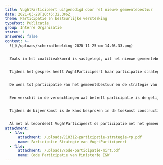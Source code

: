 ```yaml
---
title: VughtParticipeert uitgenodigd door het nieuwe gemeentebestuur
date: 2021-03-28T10:45:32.306Z
theme: Participatie en bestuurlijke versterking
typePost: Publicatie
group: Interne Organisatie
status: 1
answered: false
content: >-
  ![](/uploads/schermafbeelding-2020-11-25-om-14.05.33.png)


  Zoals in het coalitieakkoord is vastgelegd, wil het nieuwe gemeentebestuur in de eerste 100 dagen kennis maken met diverse bewoners, (belangen)verenigingen en bedrijven. VughtParticipeert heeft deze uitnodiging aangenomen en vrijdag 26 maart kwamen wij bij elkaar. Van VughtParticipeert waren Nelly Theunissen en Philip Helmer aanwezig, het gemeentebestuur was voltallig.


  Tijdens het gesprek heeft VughtParticipeert haar participatie strategie (bijgaand) toegelicht en ook gewezen op de bestaande Code Participatie uit 2013 van het Ministerie van I&W (bijgaand). De Code Participatie is verplicht voor alle MIRT-projecten en projecten met een rijksbijdrage zoals de reconstructie van de N65. Op deze verplichte code participatie is ook in de recente zitting bij de Raad van State gewezen.


  De wens tot participatie van het gemeentebestuur en de strategie van VughtParticipatie hebben vele overeenkomsten. Daarnaast vult de participatie van VughtParticipeert deze verder aan. Belangrijk aanvulling is volledige transparantie vanuit de gemeente. Om die reden heeft VughtParticipeert, als onderdeel van de 100 dagen, bij het gemeentebestuur aangedrongen op publicatie van alle lopende plannen. Het zou het vertrouwen schaden als bewoners na deze 100 dagen zouden worden geconfronteerd met verrassingen uit het verleden.


  Een verschil in de verwachtingen wat betreft participatie is de gelijkwaardige positie van de burger, immers bestaande rechten op participatie, openbaarheid van bestuur en transparante besluitvorming blijven onverminderd intact en kunnen niet worden beperkt door eenzijdige bepalingen vanuit het gemeentebestuur.


  Tijdens de bijeenkomst is de kans besproken in de toekomst constructiever samen te werken. VughtParticipeert juicht dit zeker toe, maakt tegelijkertijd duidelijk dat gemaakte fouten in het verleden hiermee niet plotseling zijn verdwenen. Lopende WOB-verzoeken en beroepszaken zullen consequent worden voortgezet en afgerond.


  Al met al beoordeelt VughtParticipeert de participatie met het gemeentebestuur positief en heeft zich bereid verklaard hieraan constructief mee te werken.
attachment:
  - file:
      attachment: /uploads/210312-participatie-strategie-vp.pdf
      name: Participatie Strategie van VughtParticipeert
  - file:
      attachment: /uploads/code-participatie-mirt.pdf
      name: Code Participatie van Ministerie I&W
---
```

